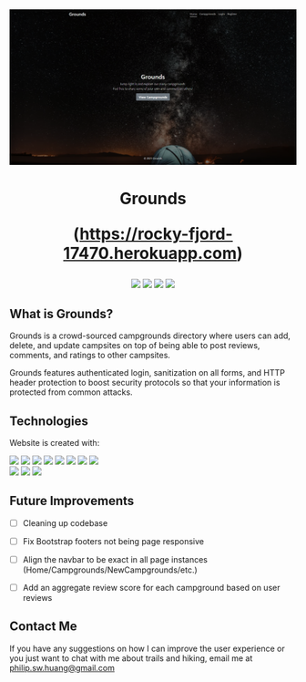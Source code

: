 <a href="https://rocky-fjord-17470.herokuapp.com/" alt="Grounds banner linking to website">
  <img src="https://github.com/PhilHuangSW/grounds/blob/main/banner.PNG" /></a>
  
<h1 align="center">Grounds 

(https://rocky-fjord-17470.herokuapp.com)</h1>

<p align="center">
  <img src="https://img.shields.io/badge/version-v1.5-blue" />
  <img src="https://img.shields.io/github/last-commit/PhilHuangSW/grounds" />
  <img src="https://img.shields.io/github/issues-raw/PhilHuangSW/grounds" />
  <img src="https://img.shields.io/github/issues-pr/PhilHuangSW/grounds" />
</p>

## What is Grounds?

Grounds is a crowd-sourced campgrounds directory where users can add, delete, and update campsites on top of being able to post reviews, comments, and ratings to other campsites. 

Grounds features authenticated login, sanitization on all forms, and HTTP header protection to boost security protocols so that your information is protected from common attacks.

## Technologies

Website is created with: 

<a href="https://nodejs.org/en/download/" alt="node version">
  <img src="https://img.shields.io/badge/Node.js-v14.15.0-green.svg" /></a>

<a href="https://docs.npmjs.com/downloading-and-installing-node-js-and-npm" alt="npm version">
  <img src="https://img.shields.io/badge/npm-v6.14.8-red.svg" /></a>
  
<a href="https://www.npmjs.com/package/express" alt="express version">
  <img src="https://img.shields.io/badge/express-v4.17.1-yellowgreen.svg" /></a>
  
<a href="https://www.mongodb.com/" alt="mongoDB version">
  <img src="https://img.shields.io/badge/MongoDB-v4.4.9-blue.svg" /></a>
  
<a href="https://ejs.co/" alt="ejs version">
  <img src="https://img.shields.io/badge/EJS-v3.1.6-orange.svg" /></a>
  
<a href="https://www.mapbox.com/" alt="mapbox version">
  <img src="https://img.shields.io/badge/MapBox-v0.12.1-lightgrey.svg" /></a>
  
<a href="https://cloudinary.com/" alt="cloudinary version">
  <img src="https://img.shields.io/badge/Cloudinary-v1.25.1-yellow.svg" /></a>  
  
<a href="" alt="Bootstrap">
  <img src="https://img.shields.io/badge/Bootstrap-v4.6.0-purple.svg" /></a><br>

<a href="" alt="JavaScript">
  <img src="https://img.shields.io/badge/JavaScript-yellow.svg" /></a>
  
<a href="" alt="HTML">
  <img src="https://img.shields.io/badge/HTML-red.svg" /></a>

<a href="" alt="CSS">
  <img src="https://img.shields.io/badge/CSS-blue.svg" /></a>



## Future Improvements

- [ ] Cleaning up codebase
- [ ] Fix Bootstrap footers not being page responsive
- [ ] Align the navbar to be exact in all page instances (Home/Campgrounds/NewCampgrounds/etc.)
- [ ] Add an aggregate review score for each campground based on user reviews


## Contact Me

If you have any suggestions on how I can improve the user experience or you just want to chat with me about trails and hiking, email me at philip.sw.huang@gmail.com
